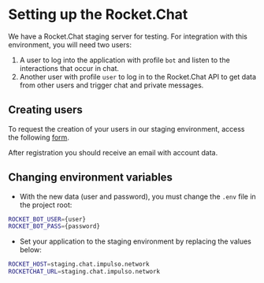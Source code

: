 # Setting up the Rocket.Chat

We have a Rocket.Chat staging server for testing. For integration with this environment, you will need two users:

1. A user to log into the application with profile `bot` and listen to the interactions that occur in chat.
2. Another user with profile `user` to log in to the Rocket.Chat API to get data from other users and trigger chat and private messages.

## Creating users

To request the creation of your users in our staging environment, access the following [form](https://impulsowork.typeform.com/to/nnIHqr).

After registration you should receive an email with account data.

## Changing environment variables

- With the new data (user and password), you must change the `.env` file in the project root:

```sh
ROCKET_BOT_USER={user}
ROCKET_BOT_PASS={password}
```

- Set your application to the staging environment by replacing the values below:

```sh
ROCKET_HOST=staging.chat.impulso.network
ROCKETCHAT_URL=staging.chat.impulso.network
```
